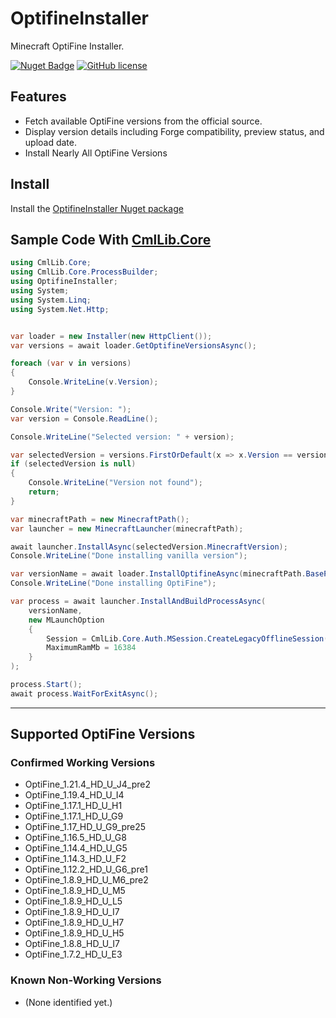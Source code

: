 # OptifineInstaller
Minecraft OptiFine Installer.

[![Nuget Badge](https://img.shields.io/nuget/v/OptifineInstaller)](https://www.nuget.org/packages/OptifineInstaller)
[![GitHub license](https://img.shields.io/github/license/Naereen/StrapDown.js.svg)](https://github.com/mzggr0914/OptifineInstaller/blob/master/LICENSE)

## Features

* Fetch available OptiFine versions from the official source.
* Display version details including Forge compatibility, preview status, and upload date.
* Install Nearly All OptiFine Versions

## Install

Install the [OptifineInstaller Nuget package](https://www.nuget.org/packages/OptifineInstaller)

## Sample Code With [CmlLib.Core](https://github.com/CmlLib/CmlLib.Core)

```csharp
using CmlLib.Core;
using CmlLib.Core.ProcessBuilder;
using OptifineInstaller;
using System;
using System.Linq;
using System.Net.Http;


var loader = new Installer(new HttpClient());
var versions = await loader.GetOptifineVersionsAsync();

foreach (var v in versions)
{
    Console.WriteLine(v.Version);
}

Console.Write("Version: ");
var version = Console.ReadLine();

Console.WriteLine("Selected version: " + version);

var selectedVersion = versions.FirstOrDefault(x => x.Version == version);
if (selectedVersion is null)
{
    Console.WriteLine("Version not found");
    return;
}

var minecraftPath = new MinecraftPath();
var launcher = new MinecraftLauncher(minecraftPath);

await launcher.InstallAsync(selectedVersion.MinecraftVersion);
Console.WriteLine("Done installing vanilla version");

var versionName = await loader.InstallOptifineAsync(minecraftPath.BasePath, selectedVersion);
Console.WriteLine("Done installing OptiFine");

var process = await launcher.InstallAndBuildProcessAsync(
    versionName,
    new MLaunchOption
    {
        Session = CmlLib.Core.Auth.MSession.CreateLegacyOfflineSession("lunar123"),
        MaximumRamMb = 16384
    }
);

process.Start();
await process.WaitForExitAsync();

```

---

## Supported OptiFine Versions

### Confirmed Working Versions

* OptiFine\_1.21.4\_HD\_U\_J4\_pre2
* OptiFine\_1.19.4\_HD\_U\_I4
* OptiFine\_1.17.1\_HD\_U\_H1
* OptiFine\_1.17.1\_HD\_U\_G9
* OptiFine\_1.17\_HD\_U\_G9\_pre25
* OptiFine\_1.16.5\_HD\_U\_G8
* OptiFine\_1.14.4\_HD\_U\_G5
* OptiFine\_1.14.3\_HD\_U\_F2
* OptiFine\_1.12.2\_HD\_U\_G6\_pre1
* OptiFine\_1.8.9\_HD\_U\_M6\_pre2
* OptiFine\_1.8.9\_HD\_U\_M5
* OptiFine\_1.8.9\_HD\_U\_L5
* OptiFine\_1.8.9\_HD\_U\_I7
* OptiFine\_1.8.9\_HD\_U\_H7
* OptiFine\_1.8.9\_HD\_U\_H5
* OptiFine\_1.8.8\_HD\_U\_I7
* OptiFine\_1.7.2\_HD\_U\_E3

### Known Non-Working Versions

* (None identified yet.)
